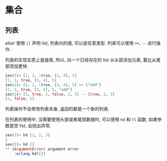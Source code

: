 # 集合

## 列表
elixir 使用 `[]` 声明 list, 列表内的值, 可以是任意类型. 列表可以使用 `++`, `--` 进行操作.

列表的实现实质上是链表, 所以, 向一个已经存在的 list 从头部添加元素, 要比从尾部添加更快.

```elixir
iex(1)> [1, 2, :true, [3, 4], 5]
[1, 2, true, [3, 4], 5]
iex(2)> [1, 2, :true, [3, 4], 5] ++ ["add"]
[1, 2, true, [3, 4], 5, "add"]
iex(3)> [1, true, 2, false, 2, 3] -- [true, 2, 3]
[1, false, 2]
```
列表操作不会修改列表本身, 返回的都是一个新的列表.

在列表的使用中, 当需要使用头部或者尾部数据时, 可以使用 `hd` 和 `tl` 函数, 如果参数是空 list, 会抛出异常.
```elixir
iex(1)> hd [1, 2, 3]
1
iex(2)> hd []
** (ArgumentError) argument error
    :erlang.hd([])
```
